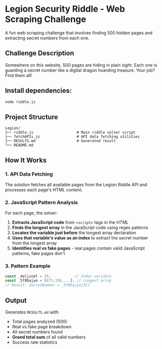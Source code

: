 # Legion Security Riddle - Web Scraping Challenge

A fun web scraping challenge that involves finding 500 hidden pages and extracting secret numbers from each one.

## Challenge Description

Somewhere on this website, 500 pages are hiding in plain sight. Each one is guarding a secret number like a digital dragon hoarding treasure. Your job? Find them all!

## Install dependencies:

```bash
node riddle.js
```

## Project Structure

```
Legion/
├── riddle.js                    # Main riddle solver script
├── fetchAPIs.js                 # API data fetching utilities
├── RESULTS.md                   # Generated result          
└── README.md
```

## How It Works

### 1. API Data Fetching

The solution fetches all available pages from the Legion Riddle API and processes each page's HTML content.

### 2. JavaScript Pattern Analysis

For each page, the solver:

1. **Extracts JavaScript code** from `<script>` tags in the HTML
2. **Finds the longest array** in the JavaScript code using regex patterns
3. **Locates the variable just before** the longest array declaration
4. **Uses that variable's value as an index** to extract the secret number from the longest array
5. **Identifies real vs fake pages** - real pages contain valid JavaScript patterns, fake pages don't

### 3. Pattern Example

```javascript
const _4eljzcml = 35;           // Index variable
const _5f0bajye = [873,328,...]; // Longest array
// Result: secretNumber = _5f0bajye[35]
```

## Output

Generates `RESULTS.md` with:

- Total pages analyzed (500)
- Real vs fake page breakdown
- All secret numbers found
- **Grand total sum** of all valid numbers
- Success rate statistics

